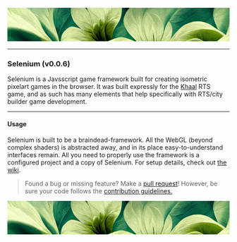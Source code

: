 ![top-banner](./.github/banner.jpg)

---

### Selenium (v0.0.6)
Selenium is a Javsscript game framework built for creating isometric pixelart games in the browser. It was built expressly for the [Khaal](https://github.com/sephelim/khaal) RTS game, and as such has many elements that help specifically with RTS/city builder game development.

---

#### Usage
Selenium is built to be a braindead-framework. All the WebGL (beyond complex shaders) is abstracted away, and in its place easy-to-understand interfaces remain. All you need to properly use the framework is a configured project and a copy of Selenium. For setup details, check out [the wiki](https://github.com/sephelim/selenium/wiki).

> Found a bug or missing feature? Make a [pull request](https://github.com/sephelim/selenium/pulls)! However, be sure your code follows the [contribution guidelines.](./CONTRIBUTING.md)

![bottom-banner](./.github/banner.jpg)